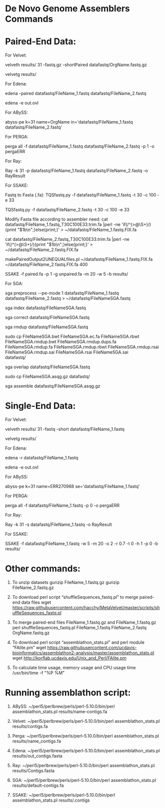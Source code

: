 # De Novo Genome Assemblers Commands

#  Paired-End Data:

For Velvet:

velveth results/ 31 -fastq.gz -shortPaired datafastq/OrgName.fastq.gz

velvetg results/



For Edena:

edena -paired datafastq/FileName_1.fastq datafastq/FileName_2.fastq

edena -e out.ovl



For ABySS:

abyss-pe k=31 name=OrgName in='datafastq/FileName_1.fastq datafastq/FileName_2.fastq'



For PERGA:

perga all -f datafastq/FileName_1.fastq datafastq/FileName_2.fastq -p 1 -o pergaERR



For Ray:

Ray -k 31 -p datafastq/FileName_1.fastq datafastq/FileName_2.fastq -o RayResult



For SSAKE:

Fastq to Fasta (.fa):
TQSfastq.py -f datafastq/FileName_1.fastq -t 30 -c 100 -e 33

TQSfastq.py -f datafastq/FileName_2.fastq -t 30 -c 100 -e 33


Modify Fasta file according to assembler need:
cat datafastq/FileName_1.fastq_T30C100E33.trim.fa |perl -ne 'if(/^(\>\@\S+)/){print "$1b\n";}else{print;}' > ~/datafastq/FileName_1.fastq.FIX.fa

cat datafastq/FileName_2.fastq_T30C100E33.trim.fa |perl -ne 'if(/^(\>\@\S+)/){print "$1b\n";}else{print;}' > ~/datafastq/FileName_2.fastq.FIX.fa

makePairedOutput2UNEQUALfiles.pl ~/datafastq/FileName_1.fastq.FIX.fa ~/datafastq/FileName_2.fastq.FIX.fa 400

SSAKE -f paired.fa -p 1 -g unpaired.fa -m 20 -w 5 -b results/




For SGA:

sga preprocess --pe-mode 1 datafastq/FileName_1.fastq datafastq/FileName_2.fastq > ~/datafastq/FileNameSGA.fastq

sga index datafastq/FileNameSGA.fastq

sga correct datafastq/FileNameSGA.fastq

sga rmdup datafastq/FileNameSGA.fastq

sudo cp FileNameSGA.bwt FileNameSGA.ec.fa FileNameSGA.rbwt FileNameSGA.rmdup.bwt 
FileNameSGA.rmdup.dups.fa FileNameSGA.rmdup.fa FileNameSGA.rmdup.rbwt 
FileNameSGA.rmdup.rsai FileNameSGA.rmdup.sai FileNameSGA.rsai FileNameSGA.sai  
datafastq/

sga overlap datafastq/FileNameSGA.fastq

sudo cp FileNameSGA.asqg.gz datafastq/

sga assemble datafastq/FileNameSGA.asqg.gz




#  Single-End Data:

For Velvet:

velveth results/ 31 -fastq -short datafastq/FileName_1.fastq

velvetg results/



For Edena:

edena -r datafastq/FileName_1.fastq

edena -e out.ovl



For ABySS:

abyss-pe k=31 name=ERR270988 se='datafastq/FileName_1.fastq'



For PERGA:

perga all -f datafastq/FileName_1.fastq -p 0 -o pergaERR



For Ray:

Ray -k 31 -s datafastq/FileName_1.fastq -o RayResult



For SSAKE:

SSAKE -f datafastq/FileName_1.fastq -w 5 -m 20 -o 2 -r 0.7 -t 0 -h 1 -p 0 -b results/



# Other commands:

1.  To unzip datasets
gunzip FileName_1.fastq.gz
gunzip FileName_2.fastq.gz

2.  To download perl script “shuffleSequences_fastq.pl” to merge paired-end data files
wget https://raw.githubusercontent.com/hacchy/MetaVelvet/master/scripts/shuffleSequences_fastq.pl

3.  To merge paired-end files FileName_1.fastq.gz and FileName_1.fastq.gz
perl shuffleSequences_fastq.pl FileName_1.fastq FileName_2.fastq OrgName.fastq.gz

4. To download perl script “assemblathon_stats.pl” and perl module “FAlite.pm”
wget https://raw.githubusercontent.com/ucdavis-bioinformatics/assemblathon2-analysis/master/assemblathon_stats.pl
wget http://korflab.ucdavis.edu/Unix_and_Perl/FAlite.pm

5.  To calculate time usage, memory usage and CPU usage
time /usr/bin/time -f "%P %M"




# Running assemblathon script:

1.	ABySS:
~/perl5/perlbrew/perls/perl-5.10.0/bin/perl assemblathon_stats.pl results/name-contigs.fa

2.	Velvet: 
~/perl5/perlbrew/perls/perl-5.10.0/bin/perl assemblathon_stats.pl results/contigs.fa

3.	Perga:
~/perl5/perlbrew/perls/perl-5.10.0/bin/perl assemblathon_stats.pl results/name_contigs.fa

4.	Edena: 
~/perl5/perlbrew/perls/perl-5.10.0/bin/perl assemblathon_stats.pl results/out_contigs.fasta

5.	Ray: 
~/perl5/perlbrew/perls/perl-5.10.0/bin/perl assemblathon_stats.pl results/Contigs.fasta

6.	SGA: 
~/perl5/perlbrew/perls/perl-5.10.0/bin/perl assemblathon_stats.pl results/default-contigs.fa

7.	SSAKE:
~/perl5/perlbrew/perls/perl-5.10.0/bin/perl assemblathon_stats.pl results/.contigs
